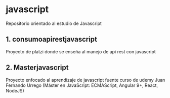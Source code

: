 # javascript
Repositorio orientado al estudio de Javascript

## 1. consumoapirestjavascript
Proyecto de platzi donde se enseña al manejo de api rest con javascript

## 2. Masterjavascript
Proyecto enfocado al aprendizaje de javascript fuente curso de udemy Juan Fernando Urrego (Máster en JavaScript: ECMAScript, Angular 9+, React, NodeJS)

